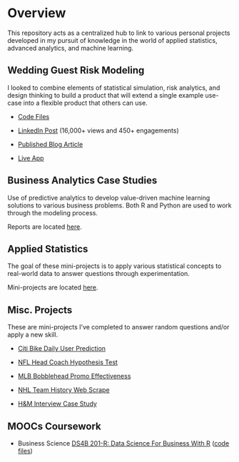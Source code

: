 <!-- README.md is generated from README.Rmd. Please edit that file -->
Overview
========

This repository acts as a centralized hub to link to various personal
projects developed in my pursuit of knowledge in the world of applied
statistics, advanced analytics, and machine learning.

Wedding Guest Risk Modeling
---------------------------

I looked to combine elements of statistical simulation, risk analytics,
and design thinking to build a product that will extend a single example
use-case into a flexible product that others can use.

-   [Code Files](https://github.com/bclark86/WeddingRiskModel)

-   [LinkedIn
    Post](https://www.linkedin.com/feed/update/urn:li:activity:6541057806781550592)
    (16,000+ views and 450+ engagements)

-   [Published Blog
    Article](https://www.business-science.io/business/2019/06/09/Wedding-Risk-Model-App.html)

-   [Live App](https://bclark.shinyapps.io/WeddingRiskModel_App/)

Business Analytics Case Studies
-------------------------------

Use of predictive analytics to develop value-driven machine learning
solutions to various business problems. Both R and Python are used to
work through the modeling process.

Reports are located
[here](https://github.com/bclark86/business-analytics).

Applied Statistics
------------------

The goal of these mini-projects is to apply various statistical concepts
to real-world data to answer questions through experimentation.

Mini-projects are located [here](https://github.com/bclark86/stats-fun).

Misc. Projects
--------------

These are mini-projects I’ve completed to answer random questions and/or
apply a new skill.

-   [Citi Bike Daily User
    Prediction](https://github.com/bclark86/citi-bike)

-   [NFL Head Coach Hypothesis
    Test](https://github.com/bclark86/nfl_head_coach_test)

-   [MLB Bobblehead Promo
    Effectiveness](https://github.com/bclark86/bobblehead-promo)

-   [NHL Team History Web
    Scrape](https://github.com/bclark86/NHL-Team-History-Scrape)

-   [H&M Interview Case
    Study](https://github.com/bclark86/H-M-Case-Study)

MOOCs Coursework
----------------

-   Business Science [DS4B 201-R: Data Science For Business With
    R](https://university.business-science.io/p/hr201-using-machine-learning-h2o-lime-to-predict-employee-turnover)
    ([code files](https://github.com/bclark86/Business-Science))
